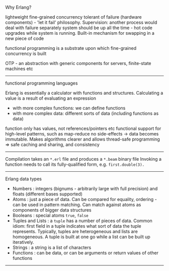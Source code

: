 Why Erlang?

lightweight fine-grained concurrency
tolerant of failure (hardware components) - 'let it fail' philosophy. Supervision: another process would deal with failure separately
system should be up all the time - hot code upgrades while system is running. Built-in mechanism for swapping in a new piece of code

functional programming is a substrate upon which fine-grained concurrency is built

OTP - an abstraction with generic components for servers, finite-state machines etc

--------------

functional programming languages

Erlang is essentially a calculator with functions and structures. Calculating a value is a result of evaluating an expression
- with more complex functions: we can define functions
- with more complex data: different sorts of data (including functions as data)

function only has values, not references/pointers etc
functional support for high-level patterns, such as map-reduce
no side-effects -> data becomes immutable. Makes algorithms clearer and allows thread-safe programming => safe caching and sharing, and consistency

--------------

Compilation takes an `*.erl` file and produces a `*.beam` binary file
Invoking a function needs to call its fully-qualified form, e.g. `first.double(3).`

--------------

Erlang data types
- Numbers : integers (bignums - arbitrarily large with full precision) and floats (different bases supported)
- Atoms : just a piece of data. Can be compared for equality, ordering - can be used in pattern matching. Can match against atoms as components of bigger data structures
- Booleans : special atoms `true`, `false`
- Tuples and Lists : a `tuple` has a number of pieces of data. Common idiom: first field in a tuple indicates what sort of data the tuple represents. Typically, tuples are heterogeneous and lists are homogeneous. A tuple is built at one go while a list can be built up iteratively.
- Strings : a string is a list of characters
- Functions : can be data, or can be arguments or return values of other functions

--------------
